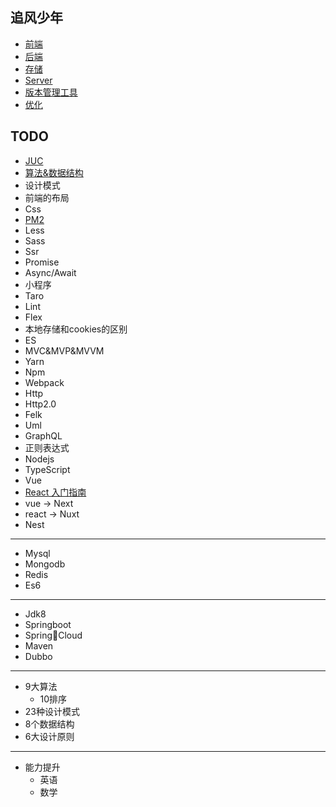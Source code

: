 ## 追风少年
- [前端](/share/font_end/index.md)
- [后端](/share/back_end/index.md)
- [存储](/share/storages/index.md)
- [Server](/share/server/index.md) 
- [版本管理工具](/share/vs/git/index.md)
- [优化](/share/optimization/index.md)

## TODO
- [JUC](./demo/juc/index.md)
- [算法&数据结构](./share/datastructureandalgorithm/index.md)
- 设计模式
- 前端的布局
- Css
- [PM2](/demo/pm2/index.md)
- Less
- Sass
- Ssr
- Promise
- Async/Await
- 小程序
- Taro
- Lint
- Flex
- 本地存储和cookies的区别
- ES
- MVC&MVP&MVVM
- Yarn
- Npm   
- Webpack
- Http
- Http2.0
- Felk
- Uml
- GraphQL
- 正则表达式
- Nodejs
- TypeScript
- Vue
- [React 入门指南]()
- vue -> Next
- react -> Nuxt
- Nest
---
- Mysql
- Mongodb
- Redis
- Es6
---
- Jdk8
- Springboot
- SpringCloud
- Maven
- Dubbo
---
- 9大算法
    - 10排序
- 23种设计模式
- 8个数据结构
- 6大设计原则
---
- 能力提升
    - 英语
    - 数学

